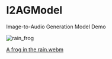 # I2AGModel
Image-to-Audio Generation Model Demo

![rain_frog](https://github.com/yachuchang1031/I2AGModel/assets/136334958/825aa781-da29-4e1c-82eb-4a1841d1212e)

[A frog in the rain.webm](https://github.com/yachuchang1031/I2AGModel/assets/136334958/a34b5369-690c-4a74-83b0-af7bfd9da6a4)
